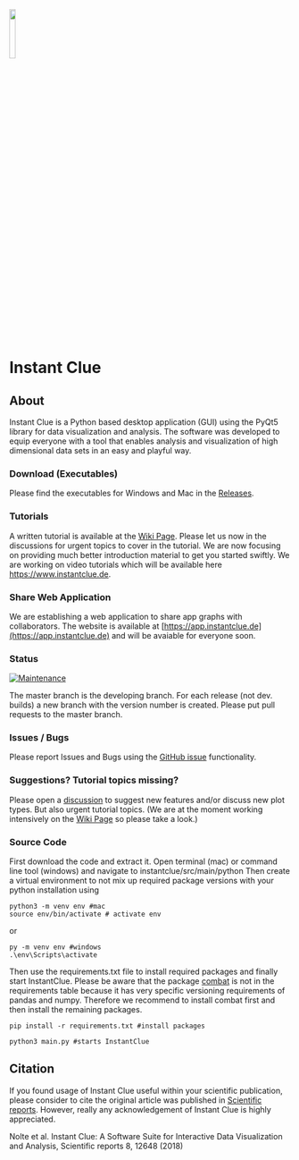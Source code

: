 

<img src="/img/logo.png" height="15%" width="15%">

# Instant Clue

## About

Instant Clue is a Python based desktop application (GUI) using the PyQt5 library for data visualization and analysis. The software was developed to equip everyone with a tool that enables analysis and visualization of high dimensional data sets in an easy and playful way.

### Download (Executables) 

Please find the executables for Windows and Mac in the [Releases](https://github.com/hnolCol/instantclue/releases).

### Tutorials

A written tutorial is available at the [Wiki Page](https://github.com/hnolCol/instantclue/wiki). Please let us now in the discussions for urgent topics to cover in the tutorial. We are now focusing on providing much better introduction material to get you started swiftly. We are working on video tutorials which will be available here https://www.instantclue.de.

### Share Web Application 

We are establishing a web application to share app graphs with collaborators. The website is available at [https://app.instantclue.de](https://app.instantclue.de) and will be avaiable for everyone soon.

### Status

[![Maintenance](https://img.shields.io/badge/Maintained%3F-yes-green.svg)](https://GitHub.com/Naereen/StrapDown.js/graphs/commit-activity)

The master branch is the developing branch. For each release (not dev. builds) a new branch with the version number is created. 
Please put pull requests to the master branch.


### Issues / Bugs

Please report Issues and Bugs using the [GitHub issue](https://github.com/hnolCol/instantclue/issues) functionality.

### Suggestions? Tutorial topics missing?

Please open a [discussion](https://github.com/hnolCol/instantclue/discussions) to suggest new features and/or discuss new plot types. But also urgent tutorial topics. (We are at the moment working intensively on the [Wiki Page](https://github.com/hnolCol/instantclue/wiki) so please take a look.)


### Source Code
First download the code and extract it. Open terminal (mac) or command line tool (windows) and navigate to instantclue/src/main/python
Then create a virtual environment to not mix up required package versions with your python installation using 

```
python3 -m venv env #mac 
source env/bin/activate # activate env
```
or 
```
py -m venv env #windows
.\env\Scripts\activate
```
Then use the requirements.txt file to install required packages and finally start InstantClue. Please be aware that the package [combat](https://github.com/epigenelabs/pyComBat/tree/master/combat) is not in the requirements table because it has very specific versioning requirements of pandas and numpy. Therefore we recommend to install combat first and then install the remaining packages. 

```
pip install -r requirements.txt #install packages

python3 main.py #starts InstantClue
```

## Citation

If you found usage of Instant Clue useful within your scientific publication, please consider to cite the original article was published in [Scientific reports](https://www.nature.com/articles/s41598-018-31154-6). However, really any acknowledgement of Instant Clue is highly appreciated. 

Nolte et al. Instant Clue: A Software Suite for Interactive Data Visualization and Analysis, Scientific reports 8, 12648 (2018)




